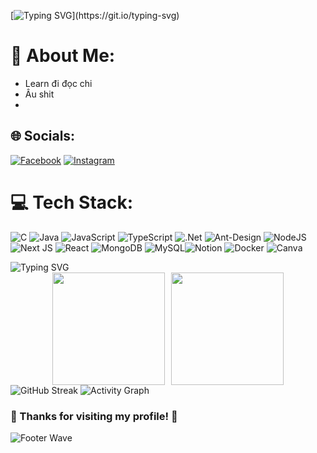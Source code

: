 [![Typing SVG](https://readme-typing-svg.demolab.com?font=Shadows+Into+Light&size=30&pause=1000&color=F788EF&random=false&width=435&lines=MY+NAME+IS+BOF+!!!!)](https://git.io/typing-svg)

# 💫 About Me:
+ Learn đi đọc chi 
+ Âu shit
+

## 🌐 Socials:
[![Facebook](https://img.shields.io/badge/Facebook-%231877F2.svg?logo=Facebook&logoColor=white)](https://www.facebook.com/bebof2004) [![Instagram](https://img.shields.io/badge/Instagram-%23E4405F.svg?logo=Instagram&logoColor=white)](https://www.instagram.com/bebof410/) 

# 💻 Tech Stack:
![C](https://img.shields.io/badge/c-%2300599C.svg?style=plastic&logo=c&logoColor=white) ![Java](https://img.shields.io/badge/java-%23ED8B00.svg?style=plastic&logo=openjdk&logoColor=white) ![JavaScript](https://img.shields.io/badge/javascript-%23323330.svg?style=plastic&logo=javascript&logoColor=%23F7DF1E) ![TypeScript](https://img.shields.io/badge/typescript-%23007ACC.svg?style=plastic&logo=typescript&logoColor=white) ![.Net](https://img.shields.io/badge/.NET-5C2D91?style=plastic&logo=.net&logoColor=white) ![Ant-Design](https://img.shields.io/badge/-AntDesign-%230170FE?style=plastic&logo=ant-design&logoColor=white) ![NodeJS](https://img.shields.io/badge/node.js-6DA55F?style=plastic&logo=node.js&logoColor=white) ![Next JS](https://img.shields.io/badge/Next-black?style=plastic&logo=next.js&logoColor=white) ![React](https://img.shields.io/badge/react-%2320232a.svg?style=plastic&logo=react&logoColor=%2361DAFB) ![MongoDB](https://img.shields.io/badge/MongoDB-%234ea94b.svg?style=plastic&logo=mongodb&logoColor=white) ![MySQL](https://img.shields.io/badge/mysql-%2300000f.svg?style=plastic&logo=mysql&logoColor=white)![Notion](https://img.shields.io/badge/Notion-%23000000.svg?style=flat&logo=notion&logoColor=white) ![Docker](https://img.shields.io/badge/docker-%230db7ed.svg?style=flat&logo=docker&logoColor=white) ![Canva](https://img.shields.io/badge/Canva-%2300C4CC.svg?style=flat&logo=Canva&logoColor=white)


<!-- Typing Animation -->
<img src="https://readme-typing-svg.herokuapp.com?font=Fira+Code&size=32&pause=1000&color=36BCF7&center=true&vCenter=true&width=800&height=100&lines=%F0%9F%92%AB+%22Code+is+poetry+written+in+logic%22;%F0%9F%9A%80+Welcome+to+my+digital+world!;%F0%9F%8C%9F+Building+the+future+with+code" alt="Typing SVG" />

<!-- GitHub Stats -->
<div style="display: flex; justify-content: center; gap: 10px;">
<img height="180em" src="https://github-readme-stats.vercel.app/api?username=MyNameIsBof&show_icons=true&theme=tokyonight&include_all_commits=true&count_private=true"/>
<img height="180em" src="https://github-readme-stats.vercel.app/api/top-langs/?username=MyNameIsBof&layout=compact&langs_count=8&theme=tokyonight"/>
</div>

<!-- GitHub Streak -->
<img src="https://github-readme-streak-stats.herokuapp.com/?user=MyNameIsBof&theme=tokyonight" alt="GitHub Streak" />

<!-- Activity Graph -->
<img src="https://github-readme-activity-graph.vercel.app/graph?username=MyNameIsBof&theme=tokyo-night&hide_border=true" alt="Activity Graph" />

<!-- Snake Animation -->
<picture>
  <source media="(prefers-color-scheme: dark)" srcset="https://raw.githubusercontent.com/MyNameIsBof/MyNameIsBof/output/github-contribution-grid-snake-dark.svg">
  <source media="(prefers-color-scheme: light)" srcset="https://raw.githubusercontent.com/MyNameIsBof/MyNameIsBof/output/github-contribution-grid-snake.svg">
</picture>

### 🌟 Thanks for visiting my profile! 🌟

<img src="https://capsule-render.vercel.app/api?type=waving&color=gradient&height=100&section=footer" alt="Footer Wave"/>
